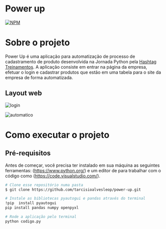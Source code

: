 # Power up
[![NPM](https://img.shields.io/npm/l/react)](https://github.com/tarcisioalvesleop/power-up/blob/master/LICENSE) 

# Sobre o projeto

Power Up é uma aplicação para automatização de processo de cadastramento de produto desenvolvida na Jornada Python pela [Hashtag Treinamentos](https://www.hashtagtreinamentos.com/).
A aplicação consiste em entrar na página da empresa, efetuar o login e cadastrar produtos que estão em uma tabela para o site da empresa de forma automatizada. 

## Layout web
![login](https://github.com/tarcisioalvesleop/assets/login.png)

![automatico](https://github.com/tarcisioalvesleop/assets/inserindo.png)

# Como executar o projeto

## Pré-requisitos
Antes de começar, você precisa ter instalado em sua máquina as seguintes ferramentas: (https://www.python.org/) e um editor de para trabalhar com o código como (https://code.visualstudio.com/).

``` bash
# Clone esse repositório numa pasta
$ git clone https://github.com/tarcisioalvesleop/power-up.git

# Instale as bibliotecas pyautogui e pandas através do terminal
!pip  install pyautogui
pip install pandas numpy openpyxl

# Rode a aplicação pelo terminal
python codigo.py

```
